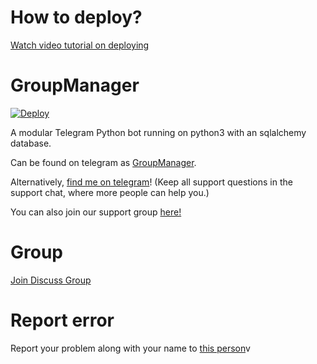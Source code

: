 # How to deploy?
[Watch video tutorial on deploying](https://youtu.be/gXXFpTAk6Vo)

# GroupManager

[![Deploy](https://www.herokucdn.com/deploy/button.svg)](https://heroku.com/deploy?template=https://github.com/lucaubot4/gestion.git)

A modular Telegram Python bot running on python3 with an sqlalchemy database.

Can be found on telegram as [GroupManager](https://t.me/tg_groupmanagerbot).

Alternatively, [find me on telegram](https://t.me/xditya)! (Keep all support questions in the support chat, where more people can help you.)

You can also join our support group [here!](https://t.me/tg_groupmanagerbot)

# Group
[Join Discuss Group](https://t.me/giveaways_24hrs)

# Report error
Report your problem along with your name to [this person](https://t.me/xditya)v
